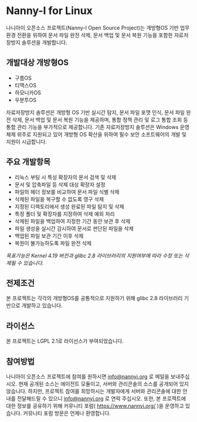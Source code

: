 # **Nanny-I for Linux**
나니아이 오픈소스 프로젝트(Nanny-I Open Source Project)는 개방형OS 기반 업무환경 전환을 위하여 문서 파일 완전 삭제, 문서 백업 및 문서 복원 기능을 포함한 자료저장방지 솔루션을 개발합니다.

## 개발대상 개방형OS
* 구름OS 
* 티맥스OS
* 하모니카OS
* 우분투OS

자료저장방지 솔루션은 개방형 OS 기반 실시간 탐지, 문서 파일 포맷 인식, 문서 파일 완전 삭제, 문서 백업 및 문서 복원 기능을 제공하며, 통합 정책 관리 및 로그 통합 조회 등 통합 관리 기능을 부가적으로 제공합니다.
기존 자료저장방지 솔루션은 Windows 운영체제 위주로 지원되고 있어 개방형 OS 확산을 위하여 필수 보안 소프트웨어의 개발 및 지원이 시급합니다.

## **주요 개발항목**
* 리눅스 부팅 시 특성 확장자의 문서 검색 및 삭제
* 문서 및 압축파일 등 삭제 대상 확장자 설정
* 파일의 헤더 정보를 비교하여 문서 파일 식별 삭제
* 삭제된 파일을 복구할 수 없도록 영구 삭제
* 지정된 디렉토리에서 생성 완료된 파일 탐지 및 삭제
* 특정 폴더 및 확장자를 지정하여 삭제 예외 처리
* 삭제된 파일을 백업하여 지정한 기간 동안 보관 후 삭제
* 파일 생성을 실시간 감시하여 문서로 판단된 파일을 삭제
* 백업된 파일 보관 기간 이후 삭제
* 복원이 불가능하도록 파일 완전 삭제

*목표기능은 Kernel 4.19 버전과 glibc 2.8 라이브러리의 지원여부에 따라 수정 또는 삭제될 수 있습니다.*

## **전제조건**
본 프로젝트는 각각의 개방형OS를 공통적으로 지원하기 위해 glibc 2.8 라이브러리 기반으로 개발하고 있습니다.

## **라이선스**
본 프로젝트는 LGPL 2.1로 라이선스가 부여되었습니다.

## **참여방법**
나니아이 오픈소스 프로젝트에 참여를 원하시면 info@nannyi.org 로 메일을 보내주십시오. 현재 공개된 소스는 에이전트 모듈이고, 서버와 관리콘솔의 소스를 공개되어 있지 않습니다. 하지만, 프로젝트 참여를 희망하시는 개발자에게 서버와 관리콘솔에 대한 안내를 전달해드릴 수 있으니 info@nannyi.org 로 연락 주십시오. 또한, 본 프로젝트에 대한 정보를 공유하기 위해 커뮤니티 포럼( https://www.nannyi.org/ )을 운영하고 있습니다. 커뮤니티 포럼 방문은 언제나 환영합니다.

